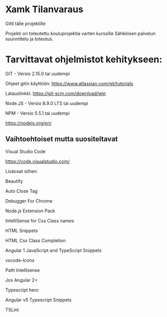 # Xamk Tilanvaraus
Gitti tälle projektille

Projekti on toteutettu kouluprojektia varten kurssille Sähköisen palvelun suunnittelu ja toteutus.

# Tarvittavat ohjelmistot kehitykseen:

GIT - Versio 2.15.0 tai uudempi

Ohjeet gitin käyttöön: https://www.atlassian.com/git/tutorials

Latauslinkki: https://git-scm.com/download/win

Node.JS - Versio 8.9.0 LTS tai uudempi

NPM - Versio 5.5.1 tai uudempi

https://nodejs.org/en/

## Vaihtoehtoiset mutta suositeltavat

Visual Studio Code
    
https://code.visualstudio.com/

Lisäosat siihen:

Beautify

Auto Close Tag

Debugger For Chrome

Node.js Extension Pack

IntelliSense for Css Class names

HTML Snippets

HTML Css Class Completion

Angular 1 JavaScript and TypeScript Snippets

vscode-Icons

Path Intellisense


Jos Angular 2+

Typescript hero

Angular v5 Typescript Snippets

TSLint